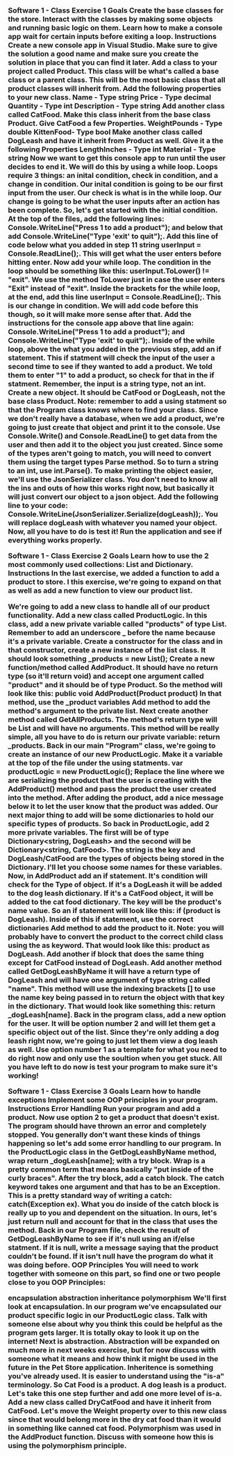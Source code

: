 
<h3>

Software 1 - Class Exercise 1
Goals
Create the base classes for the store.
Interact with the classes by making some objects and running basic logic on them.
Learn how to make a console app wait for certain inputs before exiting a loop.
Instructions
Create a new console app in Visual Studio. Make sure to give the solution a good name and make sure you create the solution in place that you can find it later.
Add a class to your project called Product. This class will be what's called a base class or a parent class. This will be the most basic class that all product classes will inherit from.
Add the following properties to your new class.
Name - Type string
Price - Type decimal
Quantity - Type int
Description - Type string
Add another class called CatFood. Make this class inherit from the base class Product.
Give CatFood a few Properties.
WeightPounds - Type double
KittenFood- Type bool
Make another class called DogLeash and have it inherit from Product as well. Give it a the following Properties
LengthInches - Type int
Material - Type string
Now we want to get this console app to run until the user decides to end it. We will do this by using a while loop. Loops require 3 things: an inital condition, check in condition, and a change in condition. Our inital condition is going to be our first input from the user. Our check is what is in the while loop. Our change is going to be what the user inputs after an action has been complete. So, let's get started with the initial condition.
At the top of the files, add the following lines: Console.WriteLine("Press 1 to add a product"); and below that add Console.WriteLine("Type 'exit' to quit");.
Add this line of code below what you added in step 11 string userInput = Console.ReadLine();. This will get what the user enters before hitting enter.
Now add your while loop. The condition in the loop should be something like this: userInput.ToLower() != "exit". We use the method ToLower just in case the user enters "Exit" instead of "exit".
Inside the brackets for the while loop, at the end, add this line userInput = Console.ReadLine();. This is our change in condition. We will add code before this though, so it will make more sense after that. Add the instructions for the console app above that line again: Console.WriteLine("Press 1 to add a product"); and Console.WriteLine("Type 'exit' to quit");.
Inside of the while loop, above the what you added in the previous step, add an if statement. This if statment will check the input of the user a second time to see if they wanted to add a product. We told them to enter "1" to add a product, so check for that in the if statment. Remember, the input is a string type, not an int.
Create a new object. It should be CatFood or DogLeash, not the base class Product. Note: remember to add a using statment so that the Program class knows where to find your class.
Since we don't really have a database, when we add a product, we're going to just create that object and print it to the console. Use Console.Write() and Console.ReadLine() to get data from the user and then add it to the object you just created. Since some of the types aren't going to match, you will need to convert them using the target types Parse method. So to turn a string to an int, use int.Parse().
To make printing the object easier, we'll use the JsonSerializer class. You don't need to know all the ins and outs of how this works right now, but basically it will just convert our object to a json object. Add the following line to your code: Console.WriteLine(JsonSerializer.Serialize(dogLeash));. You will replace dogLeash with whatever you named your object.
Now, all you have to do is test it! Run the application and see if everything works properly.

Software 1 - Class Exercise 2
Goals
Learn how to use the 2 most commonly used collections: List and Dictionary.
Instructions
In the last exercise, we added a function to add a product to store. I this exercise, we're going to expand on that as well as add a new function to view our product list.

We're going to add a new class to handle all of our product functionality. Add a new class called ProductLogic.
In this class, add a new private variable called "products" of type List<Product>. Remember to add an underscore _ before the name because it's a private variable.
Create a constructor for the class and in that constructor, create a new instance of the list class. It should look something _products = new List<Product>();
Create a new function/method called AddProduct. It should have no return type (so it'll return void) and accept one argument called "product" and it should be of type Product. So the method will look like this: public void AddProduct(Product product)
In that method, use the _product variables Add method to add the method's argument to the private list.
Next create another method called GetAllProducts. The method's return type will be List<Product> and will have no arguments. This method will be really simple, all you have to do is return our private variable: return _products.
Back in our main "Program" class, we're going to create an instance of our new ProductLogic. Make it a variable at the top of the file under the using statments. var productLogic = new ProductLogic();
Replace the line where we are serializing the product that the user is creating with the AddProduct() method and pass the product the user created into the method.
After adding the product, add a nice message below it to let the user know that the product was added.
Our next major thing to add will be some dictionaries to hold our specific types of products. So back in ProductLogic, add 2 more private variables. The first will be of type Dictionary<string, DogLeash> and the second will be Dictionary<string, CatFood>. The string is the key and DogLeash/CatFood are the types of objects being stored in the Dictionary. I'll let you choose some names for these variables.
Now, in AddProduct add an if statement. It's condition will check for the Type of object. If it's a DogLeash it will be added to the dog leash dictionary. If it's a CatFood object, it will be added to the cat food dictionary. The key will be the product's name value. So an if statement will look like this: if (product is DogLeash).
Inside of this if statement, use the correct dictionaries Add method to add the product to it. Note: you will probably have to convert the product to the correct child class using the as keyword. That would look like this: product as DogLeash.
Add another if block that does the same thing except for CatFood instead of DogLeash.
Add another method called GetDogLeashByName it will have a return type of DogLeash and will have one argument of type string called "name".
This method will use the indexing brackets [] to use the name key being passed in to return the object with that key in the dictionary. That would look like something this: return _dogLeash[name].
Back in the program class, add a new option for the user. It will be option number 2 and will let them get a specific object out of the list. Since they're only adding a dog leash right now, we're going to just let them view a dog leash as well. Use option number 1 as a template for what you need to do right now and only use the soultion when you get stuck.
All you have left to do now is test your program to make sure it's working!


Software 1 - Class Exercise 3
Goals
Learn how to handle exceptions
Implement some OOP principles in your program.
Instructions
Error Handling
Run your program and add a product. Now use option 2 to get a product that doesn't exist. The program should have thrown an error and completely stopped. You generally don't want these kinds of things happening so let's add some error handling to our program.
In the ProductLogic class in the GetDogLeashByName method, wrap return _dogLeash[name]; with a try block. Wrap is a pretty common term that means basically "put inside of the curly braces".
After the try block, add a catch block. The catch keyword takes one argument and that has to be an Exception. This is a pretty standard way of writing a catch: catch(Exception ex). What you do inside of the catch block is really up to you and dependent on the situation. In ours, let's just return null and account for that in the class that uses the method.
Back in our Program file, check the result of GetDogLeashByName to see if it's null using an if/else statment. If it is null, write a message saying that the product couldn't be found. If it isn't null have the program do what it was doing before.
OOP Principles
You will need to work together with someone on this part, so find one or two people close to you OOP Principles:

encapsulation
abstraction
inheritance
polymorphism
We'll first look at encapsulation. In our program we've encapsulated our product specific logic in our ProductLogic class. Talk with someone else about why you think this could be helpful as the program gets larger. It is totally okay to look it up on the internet!
Next is abstraction. Abstraction will be expanded on much more in next weeks exercise, but for now discuss with someone what it means and how think it might be used in the future in the Pet Store application.
Inheritence is something you've already used. It is easier to understand using the "is-a" terminology. So Cat Food is a product. A dog leash is a product. Let's take this one step further and add one more level of is-a. Add a new class called DryCatFood and have it inherit from CatFood. Let's move the Weight property over to this new class since that would belong more in the dry cat food than it would in something like canned cat food.
Polymorphism was used in the AddProduct function. Discuss with someone how this is using the polymorphism principle.
</h3>
